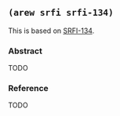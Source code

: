## `(arew srfi srfi-134)`

This is based on [SRFI-134](https://srfi.schemers.org/srfi-134/).

### Abstract

TODO

### Reference

TODO
